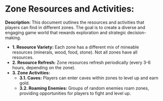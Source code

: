 # Zone Resources and Activities:

**Description:** This document outlines the resources and activities that players can find in different zones. The goal is to create a diverse and engaging game world that rewards exploration and strategic decision-making.

*   **1. Resource Variety:** Each zone has a different mix of mineable resources (minerals, wood, food, stone). Not all zones have all resources.
*   **2. Resource Refresh:** Zone resources refresh periodically (every 3-6 hours, depending on the zone).
*   **3. Zone Activities:**
    *   **3.1. Caves:** Players can enter caves within zones to level up and earn gold.
    *   **3.2. Roaming Enemies:** Groups of random enemies roam zones, providing opportunities for players to fight and level up.